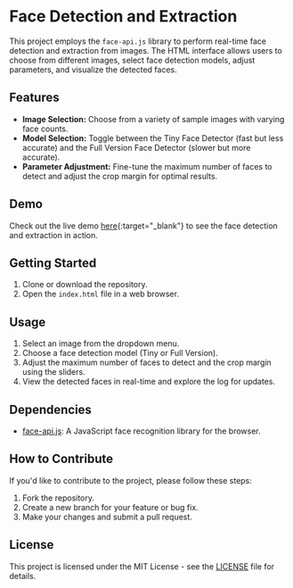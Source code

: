 # Face Detection and Extraction

This project employs the `face-api.js` library to perform real-time face detection and extraction from images. The HTML interface allows users to choose from different images, select face detection models, adjust parameters, and visualize the detected faces.

## Features

- **Image Selection:** Choose from a variety of sample images with varying face counts.
- **Model Selection:** Toggle between the Tiny Face Detector (fast but less accurate) and the Full Version Face Detector (slower but more accurate).
- **Parameter Adjustment:** Fine-tune the maximum number of faces to detect and adjust the crop margin for optimal results.

## Demo

Check out the live demo [here](https://yeerock.000webhostapp.com/face-extractor/index.html){:target="_blank"} to see the face detection and extraction in action.

## Getting Started

1. Clone or download the repository.
2. Open the `index.html` file in a web browser.

## Usage

1. Select an image from the dropdown menu.
2. Choose a face detection model (Tiny or Full Version).
3. Adjust the maximum number of faces to detect and the crop margin using the sliders.
4. View the detected faces in real-time and explore the log for updates.

## Dependencies

- [face-api.js](https://github.com/justadudewhohacks/face-api.js): A JavaScript face recognition library for the browser.

## How to Contribute

If you'd like to contribute to the project, please follow these steps:

1. Fork the repository.
2. Create a new branch for your feature or bug fix.
3. Make your changes and submit a pull request.

## License

This project is licensed under the MIT License - see the [LICENSE](LICENSE) file for details.

